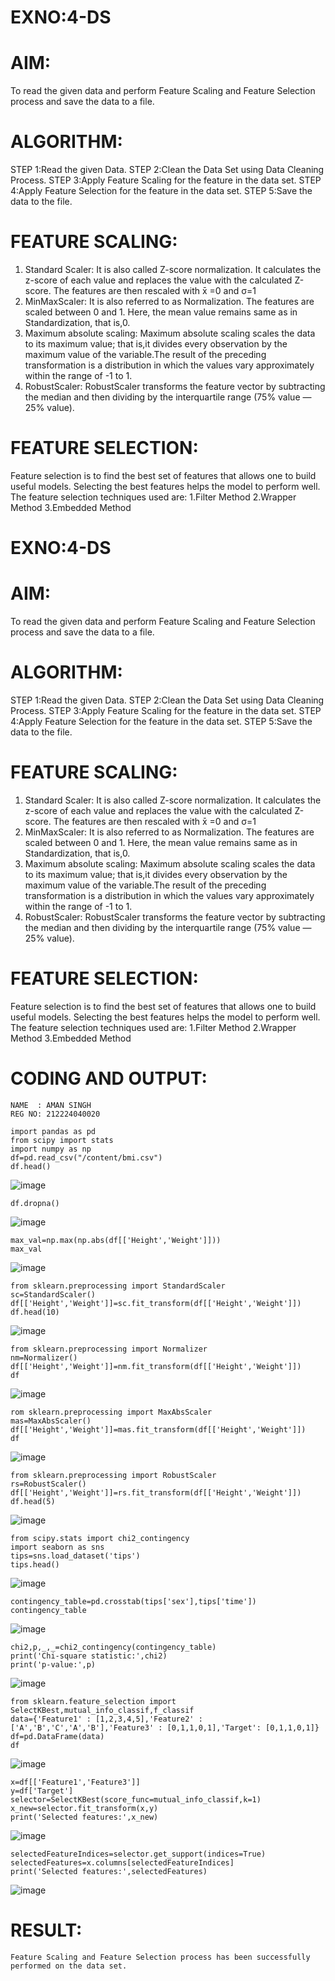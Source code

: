 # EXNO:4-DS
# AIM:
To read the given data and perform Feature Scaling and Feature Selection process and save the
data to a file.

# ALGORITHM:
STEP 1:Read the given Data.
STEP 2:Clean the Data Set using Data Cleaning Process.
STEP 3:Apply Feature Scaling for the feature in the data set.
STEP 4:Apply Feature Selection for the feature in the data set.
STEP 5:Save the data to the file.

# FEATURE SCALING:
1. Standard Scaler: It is also called Z-score normalization. It calculates the z-score of each value and replaces the value with the calculated Z-score. The features are then rescaled with x̄ =0 and σ=1
2. MinMaxScaler: It is also referred to as Normalization. The features are scaled between 0 and 1. Here, the mean value remains same as in Standardization, that is,0.
3. Maximum absolute scaling: Maximum absolute scaling scales the data to its maximum value; that is,it divides every observation by the maximum value of the variable.The result of the preceding transformation is a distribution in which the values vary approximately within the range of -1 to 1.
4. RobustScaler: RobustScaler transforms the feature vector by subtracting the median and then dividing by the interquartile range (75% value — 25% value).

# FEATURE SELECTION:
Feature selection is to find the best set of features that allows one to build useful models. Selecting the best features helps the model to perform well.
The feature selection techniques used are:
1.Filter Method
2.Wrapper Method
3.Embedded Method

# EXNO:4-DS
# AIM:
To read the given data and perform Feature Scaling and Feature Selection process and save the
data to a file.

# ALGORITHM:
STEP 1:Read the given Data.
STEP 2:Clean the Data Set using Data Cleaning Process.
STEP 3:Apply Feature Scaling for the feature in the data set.
STEP 4:Apply Feature Selection for the feature in the data set.
STEP 5:Save the data to the file.

# FEATURE SCALING:
1. Standard Scaler: It is also called Z-score normalization. It calculates the z-score of each value and replaces the value with the calculated Z-score. The features are then rescaled with x̄ =0 and σ=1
2. MinMaxScaler: It is also referred to as Normalization. The features are scaled between 0 and 1. Here, the mean value remains same as in Standardization, that is,0.
3. Maximum absolute scaling: Maximum absolute scaling scales the data to its maximum value; that is,it divides every observation by the maximum value of the variable.The result of the preceding transformation is a distribution in which the values vary approximately within the range of -1 to 1.
4. RobustScaler: RobustScaler transforms the feature vector by subtracting the median and then dividing by the interquartile range (75% value — 25% value).

# FEATURE SELECTION:
Feature selection is to find the best set of features that allows one to build useful models. Selecting the best features helps the model to perform well.
The feature selection techniques used are:
1.Filter Method
2.Wrapper Method
3.Embedded Method

# CODING AND OUTPUT:
```
NAME  : AMAN SINGH
REG NO: 212224040020
```
```
import pandas as pd
from scipy import stats
import numpy as np
df=pd.read_csv("/content/bmi.csv")
df.head()
```
![image](https://github.com/user-attachments/assets/eda998db-493f-4cd0-85a4-f7a6f85f2d9b)
```
df.dropna()
```
![image](https://github.com/user-attachments/assets/33d986de-47c0-4add-93d1-4c8ba0fc463e)
```
max_val=np.max(np.abs(df[['Height','Weight']]))
max_val
```
![image](https://github.com/user-attachments/assets/7bdb978b-8be6-4351-a04b-a3208a3d816c)
```
from sklearn.preprocessing import StandardScaler
sc=StandardScaler()
df[['Height','Weight']]=sc.fit_transform(df[['Height','Weight']])
df.head(10)
```
![image](https://github.com/user-attachments/assets/c5a72bea-0fd3-41ed-9bca-e8479aa827b7)
```
from sklearn.preprocessing import Normalizer
nm=Normalizer()
df[['Height','Weight']]=nm.fit_transform(df[['Height','Weight']])
df
```
![image](https://github.com/user-attachments/assets/93597b17-65c2-4a98-a8d1-12a76326b5c1)
```
rom sklearn.preprocessing import MaxAbsScaler
mas=MaxAbsScaler()
df[['Height','Weight']]=mas.fit_transform(df[['Height','Weight']])
df
```
![image](https://github.com/user-attachments/assets/e365def9-f45d-481f-8d47-88d0249b7d1f)
```
from sklearn.preprocessing import RobustScaler
rs=RobustScaler()
df[['Height','Weight']]=rs.fit_transform(df[['Height','Weight']])
df.head(5)
```
![image](https://github.com/user-attachments/assets/38ee653b-2f3d-43df-8929-3499dc245388)
```
from scipy.stats import chi2_contingency
import seaborn as sns
tips=sns.load_dataset('tips')
tips.head()
```
![image](https://github.com/user-attachments/assets/7bd5ba58-89f3-4ebf-984f-c37c46096f72)
```
contingency_table=pd.crosstab(tips['sex'],tips['time'])
contingency_table
```
![image](https://github.com/user-attachments/assets/44a45dd6-3d8c-4c80-a9ed-94fae6ce8cc5)
```
chi2,p,_,_=chi2_contingency(contingency_table)
print('Chi-square statistic:',chi2)
print('p-value:',p)
```
![image](https://github.com/user-attachments/assets/d8241742-dd10-46c7-8504-71dc5b02d160)
```
from sklearn.feature_selection import SelectKBest,mutual_info_classif,f_classif
data={'Feature1' : [1,2,3,4,5],'Feature2' : ['A','B','C','A','B'],'Feature3' : [0,1,1,0,1],'Target': [0,1,1,0,1]}
df=pd.DataFrame(data)
df
```
![image](https://github.com/user-attachments/assets/ac857b5c-3b02-4884-afb6-e5fd3a55eb10)
```
x=df[['Feature1','Feature3']]
y=df['Target']
selector=SelectKBest(score_func=mutual_info_classif,k=1)
x_new=selector.fit_transform(x,y)
print('Selected features:',x_new)
```
![image](https://github.com/user-attachments/assets/1c8b6740-fdaf-4019-8ae8-ca704b0602c6)
```
selectedFeatureIndices=selector.get_support(indices=True)
selectedFeatures=x.columns[selectedFeatureIndices]
print('Selected features:',selectedFeatures)
```
![image](https://github.com/user-attachments/assets/12cffb39-1bc6-447e-9d57-556feb02d888)
# RESULT:
```
Feature Scaling and Feature Selection process has been successfully performed on the data set.
```



```












































```


```












































```


```












































```


```












































```
